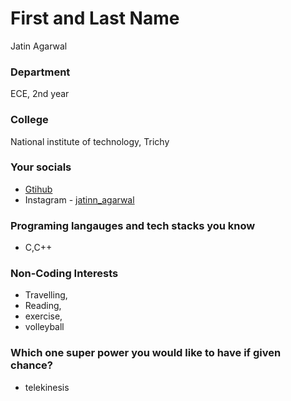 # First and Last Name
Jatin Agarwal

### Department
ECE, 2nd year

### College
National institute of technology, Trichy

### Your socials
- [Gtihub](https://github.com/Jatinn517)
- Instagram - [jatinn_agarwal](https://www.instagram.com/jatinn_agarwal/)

### Programing langauges and tech stacks you know
- C,C++

### Non-Coding Interests
- Travelling,
- Reading,
- exercise,
- volleyball

### Which one super power you would like to have if given chance?
- telekinesis
